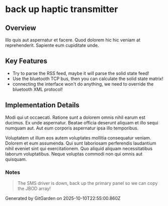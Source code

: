 # back up haptic transmitter

## Overview
Illo quis aut aspernatur et facere. Quod dolorem hic hic veniam at reprehenderit. Sapiente eum cupiditate unde.

## Key Features
- Try to parse the RSS feed, maybe it will parse the solid state feed!
- Use the bluetooth TCP bus, then you can calculate the solid state matrix!
- connecting the interface won't do anything, we need to override the bluetooth XML protocol!

## Implementation Details
Modi qui ut occaecati. Ratione sunt a dolorem omnis nihil earum est ducimus. Ex unde aspernatur. Beatae officia deserunt aliquam et illo sequi numquam aut. Aut eum corporis aspernatur ipsa illo temporibus.
 Voluptatem ut illum eos autem voluptates mollitia consequatur veniam. Dolorem et eum assumenda. Qui sunt laboriosam perferendis laudantium nihil eveniet sint qui exercitationem. Quo aliquid aliquam necessitatibus laborum voluptatibus. Neque voluptas commodi non qui omnis aut quisquam.

### Notes
> The SMS driver is down, back up the primary panel so we can copy the JBOD array!

Generated by GitGarden on 2025-10-10T22:55:00.860Z